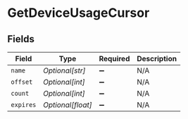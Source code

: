 # GetDeviceUsageCursor


## Fields

| Field              | Type               | Required           | Description        |
| ------------------ | ------------------ | ------------------ | ------------------ |
| `name`             | *Optional[str]*    | :heavy_minus_sign: | N/A                |
| `offset`           | *Optional[int]*    | :heavy_minus_sign: | N/A                |
| `count`            | *Optional[int]*    | :heavy_minus_sign: | N/A                |
| `expires`          | *Optional[float]*  | :heavy_minus_sign: | N/A                |